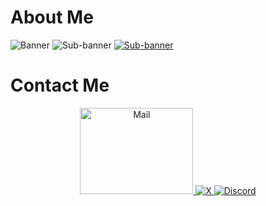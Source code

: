 # About Me
<a>
    <img alt="Banner" src="https://github.com/hayfidev/hayfii/blob/main/banner.png">
</a>
<a>
    <img alt="Sub-banner" src="https://github.com/hayfidev/hayfii/blob/main/subbanner.png">
</a>
<a href="https://dsc.gg/hayfi">
    <img alt="Sub-banner" src="https://github.com/hayfidev/hayfii/blob/main/discordserver.png">
</a>

# Contact Me
<div>
    <p align="center">
        <a href="mailto:hayfilol@pissmail.com">
            <img alt="Mail" src="https://github.com/hayfidev/hayfii/blob/main/mail.png", width="181", height="138">
        </a>
        <a href="https://twitter.com/hayfiexperience">
            <img alt="X" src="https://github.com/hayfidev/hayfii/blob/main/x.png">
        </a>
        <a href="https://discord.com/users/800285222385614848">
            <img alt="Discord" src="https://github.com/hayfidev/hayfii/blob/main/discord.png">
        </a>
    </p>
</div>
